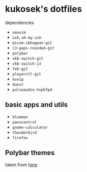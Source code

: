 # kukosek's dotfiles
dependencies
- `neovim`
- `zsh`, `oh-my-zsh`
- `picom-ibhagwan-git`
- `i3-gaps-rounded-git`
- `polybar`
- `xkb-switch-git`
- `xkb-switch-i3`
- `feh-git`
- `playerctl-git`
- `ksnip`
- `dunst`
- `pulseaudio-hsphfpd`

## basic apps and utils
- `blueman`
- `pavucontrol`
- `gnome-calculator`
- `thunderbird`
- `firefox`


## Polybar themes
taken from [here](https://github.com/adi1090x/polybar-themes)
